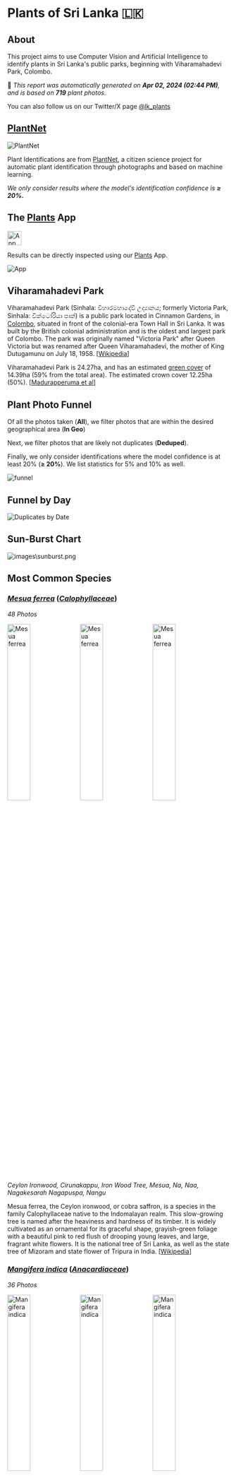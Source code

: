 # Plants of Sri Lanka :sri_lanka:

## About

This project aims to use Computer Vision and Artificial Intelligence to identify plants in Sri Lanka's public parks, beginning with Viharamahadevi Park, Colombo.

🤖 *This report was automatically generated on  **Apr 02, 2024 (02:44 PM)**, and is based on **719** plant photos.*

You can also follow us on our Twitter/X page [@lk_plants](https://twitter.com/lk_plants)

## [PlantNet](https://plantnet.org)

![PlantNet](https://plantnet.org/wp-content/uploads/2020/12/plantnet_header.png)

Plant Identifications are from  [PlantNet](https://plantnet.org), a citizen science project for automatic plant identification through photographs and based on machine learning.

*We only consider results where the model's identification confidence is **≥ 20%.***

## The [Plants](https://nuuuwan.github.io/plants) App

<img src="images/logo192.png" alt="App"  width="32px" height="32px" />

Results can be directly inspected using our [Plants](https://nuuuwan.github.io/plants) App.

![App](images/app.png)

## Viharamahadevi Park

Viharamahadevi Park (Sinhala: විහාරමහාදේවී උද්‍යානය; formerly Victoria Park, Sinhala: වික්ටෝරියා පාක්) is a public park located in Cinnamon Gardens, in [Colombo](https://en.wikipedia.org/wiki/Colombo), situated in front of the colonial-era Town Hall in Sri Lanka. It was built by the British colonial administration and is the oldest and largest park of Colombo. The park was originally named "Victoria Park" after Queen Victoria but was renamed after Queen Viharamahadevi, the mother of King Dutugamunu on July 18, 1958. [[Wikipedia](https://en.wikipedia.org/wiki/Viharamahadevi_Park)]

Viharamahadevi Park is 24.27ha, and has an estimated [green cover](https://en.wikipedia.org/wiki/Vegetation) of 14.39ha (59% from the total area). The estimated crown cover 12.25ha (50%). [[Madurapperuma et al](https://www.researchgate.net/publication/282250239_CrownTree_cover_of_Viharamahadevi_Park_Colombo)]

## Plant Photo Funnel

Of all the photos taken (**All**),
 we filter photos that are
 within the desired geographical area (**In Geo**)

Next, we filter photos that are likely not 
duplicates (**Deduped**).

Finally, we only consider identifications
 where the model confidence is at least 
20% (**≥ 20%**). 
We list statistics for 5% and 10% as well.

![funnel](images/funnel.png)

## Funnel by Day

![Duplicates by Date](images/duplicates_by_date.png)

## Sun-Burst Chart

![images\sunburst.png](images/sunburst.png)

## Most Common Species

### [*Mesua ferrea*](https://en.wikipedia.org/wiki/Mesua_ferrea) ([*Calophyllaceae*](https://en.wikipedia.org/wiki/Calophyllaceae))

*48 Photos*

<img src="data/images/Photo-2024-03-10-06-43-34.jpg" alt="Mesua ferrea"  width="32%" height="32%" /> <img src="data/images/Photo-2024-03-19-07-15-09.jpg" alt="Mesua ferrea"  width="32%" height="32%" /> <img src="data/images/Photo-2024-03-20-07-32-36.jpg" alt="Mesua ferrea"  width="32%" height="32%" />

*Ceylon Ironwood, Cirunakappu, Iron Wood Tree, Mesua, Na, Naa, Nagakesarah Nagapuspa, Nangu*

Mesua ferrea, the Ceylon ironwood,  or cobra saffron, is a species in the family Calophyllaceae native to the Indomalayan realm. This slow-growing tree is named after the heaviness and hardness of its timber. It is widely cultivated as an ornamental for its graceful shape, grayish-green foliage with a beautiful pink to red flush of drooping young leaves, and large, fragrant white flowers. It is the national tree of Sri Lanka, as well as the state tree of Mizoram and state flower of Tripura in India. [[Wikipedia](https://en.wikipedia.org/wiki/Mesua_ferrea)]

### [*Mangifera indica*](https://en.wikipedia.org/wiki/Mangifera_indica) ([*Anacardiaceae*](https://en.wikipedia.org/wiki/Anacardiaceae))

*36 Photos*

<img src="data/images/Photo-2024-03-27-07-10-06.jpg" alt="Mangifera indica"  width="32%" height="32%" /> <img src="data/images/Photo-2024-03-29-08-03-31.jpg" alt="Mangifera indica"  width="32%" height="32%" /> <img src="data/images/Photo-2024-03-21-07-46-34.jpg" alt="Mangifera indica"  width="32%" height="32%" />

*Amba, Amiram, Amra, Ma, Mamaram, Mangai, Mango, Mango Tree, Mee Amba, Sahakara, आम*

Mangifera indica, commonly known as mango, is a species of flowering plant in the family Anacardiaceae. It is a large fruit tree, capable of growing to a height of 30 metres (100 feet). There are two distinct genetic populations in modern mangoes – the "Indian type" and the "Southeast Asian type". [[Wikipedia](https://en.wikipedia.org/wiki/Mangifera_indica)]

### [*Terminalia arjuna*](https://en.wikipedia.org/wiki/Terminalia_arjuna) ([*Combretaceae*](https://en.wikipedia.org/wiki/Combretaceae))

*33 Photos*

<img src="data/images/Photo-2024-03-08-06-58-33.jpg" alt="Terminalia arjuna"  width="32%" height="32%" /> <img src="data/images/Photo-2024-03-27-06-58-36.jpg" alt="Terminalia arjuna"  width="32%" height="32%" /> <img src="data/images/Photo-2024-03-27-06-59-23.jpg" alt="Terminalia arjuna"  width="32%" height="32%" />

*Arjun, Kakubha, Kumbuk, Maruthu, Marutu, White murdh*

Terminalia arjuna is a tree of the genus Terminalia. It is commonly known as arjuna or arjun tree in English. [[Wikipedia](https://en.wikipedia.org/wiki/Terminalia_arjuna)]

### [*Terminalia catappa*](https://en.wikipedia.org/wiki/Terminalia_catappa) ([*Combretaceae*](https://en.wikipedia.org/wiki/Combretaceae))

*24 Photos*

<img src="data/images/Photo-2024-03-29-08-05-54.jpg" alt="Terminalia catappa"  width="32%" height="32%" /> <img src="data/images/Photo-2024-03-21-07-33-01.jpg" alt="Terminalia catappa"  width="32%" height="32%" /> <img src="data/images/Photo-2024-03-22-08-08-02.jpg" alt="Terminalia catappa"  width="32%" height="32%" />

*Country-almond, Indian-almond, Kottamba, Kottan, Nattu Vadam, Nattuvadumai, Tailaphala, Tropical almond*

Terminalia catappa is a large tropical tree in the leadwood tree family, Combretaceae, native to Asia, Australia, the Pacific, Madagascar and Seychelles. Common names in English include country almond, Indian almond, Malabar almond, sea almond, tropical almond, beach almond and false kamani. [[Wikipedia](https://en.wikipedia.org/wiki/Terminalia_catappa)]

### [*Artocarpus heterophyllus*](https://en.wikipedia.org/wiki/Artocarpus_heterophyllus) ([*Moraceae*](https://en.wikipedia.org/wiki/Moraceae))

*22 Photos*

<img src="data/images/Photo-2024-03-26-07-41-48.jpg" alt="Artocarpus heterophyllus"  width="32%" height="32%" /> <img src="data/images/Photo-2024-03-15-07-05-26.jpg" alt="Artocarpus heterophyllus"  width="32%" height="32%" /> <img src="data/images/Photo-2024-03-21-07-52-19.jpg" alt="Artocarpus heterophyllus"  width="32%" height="32%" />

*Herali, Jackfruit, Kos, Pala, Palavu, Panasam, Pila, Vaela, Waraka See Artocarpus Indica, কাঠাল, పనస*

The jackfruit is the fruit of jack tree Artocarpus heterophyllus, a species of tree in the fig, mulberry, and breadfruit family (Moraceae). The jackfruit is the largest tree fruit, reaching as much as 55 kg (120 pounds) in weight, 90 cm (35 inches) in length, and 50 cm (20 inches) in diameter. A mature jackfruit tree produces some 200 fruits per year, with older trees bearing up to 500 fruits in a year. The jackfruit is a multiple fruit composed of hundreds to thousands of individual flowers, and the fleshy petals of the unripe fruit are eaten.The jackfruit tree is well-suited to tropical lowlands and is widely cultivated throughout tropical regions of the world, including India, Bangladesh, Sri Lanka, and the rainforests of the Philippines, Indonesia, Malaysia, and Australia.The ripe fruit is sweet (depending on variety) and is commonly used in desserts. Canned green jackfruit has a mild taste and meat-like texture that lends itself to being called "vegetable meat". Jackfruit is commonly used in South and Southeast Asian cuisines. Both ripe and unripe fruits are consumed. It is available internationally, canned or frozen, and in chilled meals, as are various products derived from the fruit, such as noodles and chips. [[Wikipedia](https://en.wikipedia.org/wiki/Artocarpus_heterophyllus)]

### [*Tectona grandis*](https://en.wikipedia.org/wiki/Tectona_grandis) ([*Lamiaceae*](https://en.wikipedia.org/wiki/Lamiaceae))

*21 Photos*

<img src="data/images/Photo-2024-03-19-07-18-25.jpg" alt="Tectona grandis"  width="32%" height="32%" /> <img src="data/images/Photo-2024-03-11-06-50-59.jpg" alt="Tectona grandis"  width="32%" height="32%" /> <img src="data/images/Photo-2024-03-19-07-18-33.jpg" alt="Tectona grandis"  width="32%" height="32%" />

*Bankok teak, Bardaru, Bhumisah, Dwardaru, Indian-oak, Kharchchada, Kolaphala, Saaka, Sabarasaara, Teak, The Kka Signify Long Sound, Thekku*

Teak (Tectona grandis) is a tropical hardwood tree species in the family Lamiaceae. It is a large, deciduous tree that occurs in mixed hardwood forests. Tectona grandis has small, fragrant white flowers arranged in dense clusters (panicles) at the end of the branches. These flowers contain both types of reproductive organs (perfect flowers). The large, papery leaves of teak trees are often hairy on the lower surface. Teak wood has a leather-like smell when it is freshly milled and is particularly valued for its durability and water resistance. The wood is used for boat building, exterior construction, veneer, furniture, carving, turnings, and various small projects.Tectona grandis is native to south and southeast Asia, mainly Bangladesh, India, Indonesia, Malaysia, Myanmar, Thailand, and Sri Lanka, but is naturalised and cultivated in many countries in Africa and the Caribbean. Myanmar's teak forests account for nearly half of the world's naturally occurring teak. Molecular studies show that there are two centres of the genetic origin of teak: one in India and the other in Myanmar and Laos. [[Wikipedia](https://en.wikipedia.org/wiki/Tectona_grandis)]

### [*Pongamia pinnata*](https://en.wikipedia.org/wiki/Pongamia_pinnata) ([*Fabaceae*](https://en.wikipedia.org/wiki/Fabaceae))

*19 Photos*

<img src="data/images/Photo-2024-03-23-07-56-46.jpg" alt="Pongamia pinnata"  width="32%" height="32%" /> <img src="data/images/Photo-2024-03-13-07-20-07.jpg" alt="Pongamia pinnata"  width="32%" height="32%" /> <img src="data/images/Photo-2024-03-27-07-00-40.jpg" alt="Pongamia pinnata"  width="32%" height="32%" />

*Indian Beech, Karanda, Karanj, Kolliyam, Naktamaala, Pomka, Pongam, Punku*

Pongamia pinnata is a species of tree in the pea family, Fabaceae, native to eastern and tropical Asia, Australia, and the Pacific islands. It is the sole species in genus Pongamia. It is often known by the synonym Millettia pinnata. Its common names include Indian beech and Pongame oiltree. [[Wikipedia](https://en.wikipedia.org/wiki/Pongamia_pinnata)]

### [*Cassia fistula*](https://en.wikipedia.org/wiki/Cassia_fistula) ([*Fabaceae*](https://en.wikipedia.org/wiki/Fabaceae))

*18 Photos*

<img src="data/images/Photo-2024-03-21-07-36-55.jpg" alt="Cassia fistula"  width="32%" height="32%" /> <img src="data/images/Photo-2024-03-22-08-08-48.jpg" alt="Cassia fistula"  width="32%" height="32%" /> <img src="data/images/Photo-2024-03-10-08-13-26.jpg" alt="Cassia fistula"  width="32%" height="32%" />

*Aehaela, Amaltas, Aragvadha, Ehela, Golden Shower Tree, Indian-laburnum, Konnai, Konrai, Mullaimaram*

Cassia fistula, also known as golden shower, purging cassia, Indian laburnum, Kani Konna (Malayalam: കണിക്കൊന്ന),, Konna Poo or pudding-pipe tree, is a flowering plant in the family Fabaceae. The species is native to the Indian subcontinent and adjacent regions of Southeast Asia. It is the official state flower of Kerala state in India. It is also a popular ornamental plant and is also used in herbal medicine. [[Wikipedia](https://en.wikipedia.org/wiki/Cassia_fistula)]

### [*Tabernaemontana divaricata*](https://en.wikipedia.org/wiki/Tabernaemontana_divaricata) ([*Apocynaceae*](https://en.wikipedia.org/wiki/Apocynaceae))

*17 Photos*

<img src="data/images/Photo-2024-02-24-07-57-14.jpg" alt="Tabernaemontana divaricata"  width="32%" height="32%" /> <img src="data/images/Photo-2024-03-21-07-35-06.jpg" alt="Tabernaemontana divaricata"  width="32%" height="32%" /> <img src="data/images/Photo-2024-03-23-08-55-44.jpg" alt="Tabernaemontana divaricata"  width="32%" height="32%" />

*Adukkunandiyavattai, Butterfly-gardenia, Crape-jasmine, Nandi Battai, Nandiar Vattai, Nandivrksah, Vathu Sudda, Wathu Sudda, Watu Sudda, Watusudda, నందివర్ధనం*

Tabernaemontana divaricata, commonly called pinwheel flower, crape jasmine, East India rosebay, and Nero's crown, is an evergreen shrub or small tree native to South Asia, Southeast Asia and China. In zones where it is not hardy it is grown as a house/glasshouse plant for its attractive flowers and foliage. The stem exudes a milky latex when broken, whence comes the name milk flower [[Wikipedia](https://en.wikipedia.org/wiki/Tabernaemontana_divaricata)]

### [*Peltophorum pterocarpum*](https://en.wikipedia.org/wiki/Peltophorum_pterocarpum) ([*Fabaceae*](https://en.wikipedia.org/wiki/Fabaceae))

*16 Photos*

<img src="data/images/Photo-2024-04-02-08-23-46.jpg" alt="Peltophorum pterocarpum"  width="32%" height="32%" /> <img src="data/images/Photo-2024-03-15-07-10-52.jpg" alt="Peltophorum pterocarpum"  width="32%" height="32%" /> <img src="data/images/Photo-2024-03-17-08-17-54.jpg" alt="Peltophorum pterocarpum"  width="32%" height="32%" />

*Copperpod, Kaha Maara, Kona Maram, Maara, Nilalvakai, Yellow flame, Yellow flametree*

Peltophorum pterocarpum (commonly known as copperpod, yellow-flamboyant, yellow flametree, yellow poinciana or yellow-flame) is a species of Peltophorum, native to tropical southeastern Asia and a popular ornamental tree grown around the world. [[Wikipedia](https://en.wikipedia.org/wiki/Peltophorum_pterocarpum)]

## Statistics by Taxonomy

### Species

**185** unique Species.

| # | Species | n(Photos) | % |
| ---: | :--- | ---: | ---: |
| 1 | [*Mesua ferrea*](https://en.wikipedia.org/wiki/Mesua_ferrea) | 48 | 6.7% |
| 2 | [*Mangifera indica*](https://en.wikipedia.org/wiki/Mangifera_indica) | 36 | 5.0% |
| 3 | [*Terminalia arjuna*](https://en.wikipedia.org/wiki/Terminalia_arjuna) | 33 | 4.6% |
| 4 | [*Terminalia catappa*](https://en.wikipedia.org/wiki/Terminalia_catappa) | 24 | 3.3% |
| 5 | [*Artocarpus heterophyllus*](https://en.wikipedia.org/wiki/Artocarpus_heterophyllus) | 22 | 3.1% |
| 6 | [*Tectona grandis*](https://en.wikipedia.org/wiki/Tectona_grandis) | 21 | 2.9% |
| 7 | [*Pongamia pinnata*](https://en.wikipedia.org/wiki/Pongamia_pinnata) | 19 | 2.6% |
| 8 | [*Cassia fistula*](https://en.wikipedia.org/wiki/Cassia_fistula) | 18 | 2.5% |
| 9 | [*Tabernaemontana divaricata*](https://en.wikipedia.org/wiki/Tabernaemontana_divaricata) | 17 | 2.4% |
| 10 | [*Peltophorum pterocarpum*](https://en.wikipedia.org/wiki/Peltophorum_pterocarpum) | 16 | 2.2% |
|  | *(All Others)* | 350 | 48.7% |

### Genera

**141** unique Genera.

| # | Genera | n(Photos) | % |
| ---: | :--- | ---: | ---: |
| 1 | [*Terminalia*](https://en.wikipedia.org/wiki/Terminalia) | 60 | 8.3% |
| 2 | [*Mesua*](https://en.wikipedia.org/wiki/Mesua) | 48 | 6.7% |
| 3 | [*Mangifera*](https://en.wikipedia.org/wiki/Mangifera) | 36 | 5.0% |
| 4 | [*Ficus*](https://en.wikipedia.org/wiki/Ficus) | 30 | 4.2% |
| 5 | [*Cassia*](https://en.wikipedia.org/wiki/Cassia) | 22 | 3.1% |
| 6 | [*Artocarpus*](https://en.wikipedia.org/wiki/Artocarpus) | 22 | 3.1% |
| 7 | [*Tectona*](https://en.wikipedia.org/wiki/Tectona) | 21 | 2.9% |
| 8 | [*Pongamia*](https://en.wikipedia.org/wiki/Pongamia) | 19 | 2.6% |
| 9 | [*Peltophorum*](https://en.wikipedia.org/wiki/Peltophorum) | 19 | 2.6% |
| 10 | [*Tabernaemontana*](https://en.wikipedia.org/wiki/Tabernaemontana) | 18 | 2.5% |
|  | *(All Others)* | 262 | 36.4% |

### Families

**60** unique Families.

| # | Families | n(Photos) | % |
| ---: | :--- | ---: | ---: |
| 1 | [*Fabaceae*](https://en.wikipedia.org/wiki/Fabaceae) | 136 | 18.9% |
| 2 | [*Combretaceae*](https://en.wikipedia.org/wiki/Combretaceae) | 64 | 8.9% |
| 3 | [*Calophyllaceae*](https://en.wikipedia.org/wiki/Calophyllaceae) | 52 | 7.2% |
| 4 | [*Moraceae*](https://en.wikipedia.org/wiki/Moraceae) | 52 | 7.2% |
| 5 | [*Anacardiaceae*](https://en.wikipedia.org/wiki/Anacardiaceae) | 48 | 6.7% |
| 6 | [*Bignoniaceae*](https://en.wikipedia.org/wiki/Bignoniaceae) | 40 | 5.6% |
| 7 | [*Apocynaceae*](https://en.wikipedia.org/wiki/Apocynaceae) | 40 | 5.6% |
| 8 | [*Arecaceae*](https://en.wikipedia.org/wiki/Arecaceae) | 34 | 4.7% |
| 9 | [*Myrtaceae*](https://en.wikipedia.org/wiki/Myrtaceae) | 26 | 3.6% |
| 10 | [*Lamiaceae*](https://en.wikipedia.org/wiki/Lamiaceae) | 22 | 3.1% |
|  | *(All Others)* | 100 | 13.9% |

## Sample of Recent Plant Photos difficult to Identify

Photos where the identification confidence is **< 20%**.

### Photo-2024-03-29-08-09-30

* 6.7% *Eucalyptus microcorys*
* 5.1% *Eucalyptus pilularis*
* 3.9% *Eucalyptus robusta*

<img src="data/images/Photo-2024-03-29-08-09-30.jpg" alt="Photo-2024-03-29-08-09-30"  width="50%" />

### Photo-2024-04-01-08-05-46

* 9.2% *Lepisorus thunbergianus*
* 5.9% *Pyrrosia lanceolata*
* 5.3% *Laelia gloriosa*

<img src="data/images/Photo-2024-04-01-08-05-46.jpg" alt="Photo-2024-04-01-08-05-46"  width="50%" />

### Photo-2024-04-02-08-13-18

* 16.9% *Roystonea regia*
* 16.0% *Dictyosperma album*
* 13.4% *Roystonea oleracea*

<img src="data/images/Photo-2024-04-02-08-13-18.jpg" alt="Photo-2024-04-02-08-13-18"  width="50%" />

### Photo-2024-04-02-08-15-19

* 13.0% *Robinia viscosa*
* 8.9% *Tipuana tipu*
* 8.0% *Caragana arborescens*

<img src="data/images/Photo-2024-04-02-08-15-19.jpg" alt="Photo-2024-04-02-08-15-19"  width="50%" />

### Photo-2024-04-02-08-15-42

* 6.8% *Styphnolobium japonicum*
* 4.2% *Wisteria floribunda*
* 4.0% *Wisteria frutescens*

<img src="data/images/Photo-2024-04-02-08-15-42.jpg" alt="Photo-2024-04-02-08-15-42"  width="50%" />

### Photo-2024-04-02-08-15-48

* 8.8% *Fraxinus velutina*
* 5.1% *Ulmus pumila*
* 4.5% *Salix amygdaloides*

<img src="data/images/Photo-2024-04-02-08-15-48.jpg" alt="Photo-2024-04-02-08-15-48"  width="50%" />

### Photo-2024-04-02-08-16-07

* 16.2% *Psidium cattleyanum*
* 7.7% *Ficus retusa*
* 3.6% *Eugenia brasiliensis*

<img src="data/images/Photo-2024-04-02-08-16-07.jpg" alt="Photo-2024-04-02-08-16-07"  width="50%" />

### Photo-2024-04-02-08-16-45

* 5.3% *Handroanthus impetiginosus*
* 4.1% *Cassia fistula*
* 3.0% *Machaerium brasiliense*

<img src="data/images/Photo-2024-04-02-08-16-45.jpg" alt="Photo-2024-04-02-08-16-45"  width="50%" />

### Photo-2024-04-02-08-18-55

* 18.4% *Cassia fistula*
* 12.3% *Erythrina crista-galli*
* 6.2% *Melicoccus bijugatus*

<img src="data/images/Photo-2024-04-02-08-18-55.jpg" alt="Photo-2024-04-02-08-18-55"  width="50%" />

### Photo-2024-04-02-08-19-08

* 9.3% *Fraxinus pennsylvanica*
* 8.0% *Sapindus saponaria*
* 7.2% *Pleiogynium timoriense*

<img src="data/images/Photo-2024-04-02-08-19-08.jpg" alt="Photo-2024-04-02-08-19-08"  width="50%" />

### Photo-2024-04-02-08-19-18

* 4.1% *Tectona grandis*
* 1.3% *Tilia tomentosa*
* 1.0% *Philenoptera violacea*

<img src="data/images/Photo-2024-04-02-08-19-18.jpg" alt="Photo-2024-04-02-08-19-18"  width="50%" />

### Photo-2024-04-02-08-21-41

* 12.3% *Markhamia zanzibarica*
* 4.4% *Phellodendron amurense*
* 4.0% *Lannea microcarpa*

<img src="data/images/Photo-2024-04-02-08-21-41.jpg" alt="Photo-2024-04-02-08-21-41"  width="50%" />

### Photo-2024-04-02-08-22-03

* 19.6% *Swietenia macrophylla*
* 7.1% *Cedrela odorata*
* 7.1% *Swietenia humilis*

<img src="data/images/Photo-2024-04-02-08-22-03.jpg" alt="Photo-2024-04-02-08-22-03"  width="50%" />

### Photo-2024-04-02-08-23-10

* 14.3% *Handroanthus impetiginosus*
* 9.4% *Tabebuia rosea*
* 8.3% *Ceiba speciosa*

<img src="data/images/Photo-2024-04-02-08-23-10.jpg" alt="Photo-2024-04-02-08-23-10"  width="50%" />

### Photo-2024-04-02-08-24-46

* 8.2% *Dendrobium speciosum*
* 4.3% *Eucalyptus robusta*
* 3.7% *Cedrela odorata*

<img src="data/images/Photo-2024-04-02-08-24-46.jpg" alt="Photo-2024-04-02-08-24-46"  width="50%" />

### Photo-2024-04-02-08-25-43

* 13.9% *Peltophorum africanum*
* 12.0% *Jacaranda mimosifolia*
* 5.7% *Kirkia acuminata*

<img src="data/images/Photo-2024-04-02-08-25-43.jpg" alt="Photo-2024-04-02-08-25-43"  width="50%" />

### Photo-2024-04-02-08-26-58

* 6.1% *Juglans regia*
* 6.1% *Tabebuia rosea*
* 3.5% *Carya glabra*

<img src="data/images/Photo-2024-04-02-08-26-58.jpg" alt="Photo-2024-04-02-08-26-58"  width="50%" />

### Photo-2024-04-02-08-36-55

* 7.0% *Feijoa sellowiana*
* 3.0% *Psidium guajava*
* 1.8% *Ficus aurea*

<img src="data/images/Photo-2024-04-02-08-36-55.jpg" alt="Photo-2024-04-02-08-36-55"  width="50%" />

### Photo-2024-04-02-08-38-26

* 19.5% *Ficus retusa*
* 7.8% *Magnolia liliiflora*
* 7.2% *Ficus microcarpa*

<img src="data/images/Photo-2024-04-02-08-38-26.jpg" alt="Photo-2024-04-02-08-38-26"  width="50%" />

### Photo-2024-04-02-08-39-11

* 8.2% *Lagerstroemia speciosa*
* 3.3% *Vitex altissima*
* 2.5% *Cordia alliodora*

<img src="data/images/Photo-2024-04-02-08-39-11.jpg" alt="Photo-2024-04-02-08-39-11"  width="50%" />

## Identification Confidence

### Time Of Day

![images\identification.time-of-day.png](images/identification.time-of-day.png)

### Date

![images\identification.date.png](images/identification.date.png)

### Camera Direction

![images\identification.camera-direction.png](images/identification.camera-direction.png)

### Species

![images\identification.species.png](images/identification.species.png)

### Family

![images\identification.family.png](images/identification.family.png)

### Latlng

![images\identification.latlng.png](images/identification.latlng.png)

